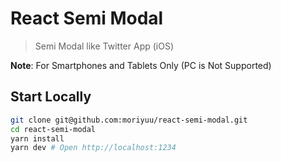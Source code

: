 # React Semi Modal

> Semi Modal like Twitter App (iOS)

**Note**: For Smartphones and Tablets Only (PC is Not Supported)

## Start Locally

```bash
git clone git@github.com:moriyuu/react-semi-modal.git
cd react-semi-modal
yarn install
yarn dev # Open http://localhost:1234
```
